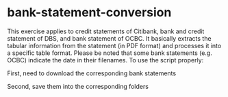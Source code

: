 # bank-statement-conversion
This exercise applies to credit statements of Citibank, bank and credit statement of DBS, and bank statement of OCBC. It basically extracts the tabular information from the statement (in PDF format) and processes it into a specific table format. Please be noted that some bank statements (e.g. OCBC) indicate the date in their filenames. To use the script properly:

First, need to download the corresponding bank statements

Second, save them into the corresponding folders


